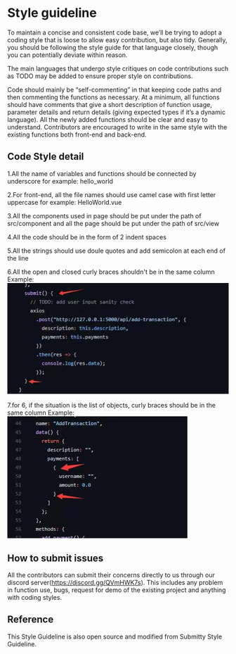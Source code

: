 # Style guideline

To maintain a concise and consistent code base, we’ll be trying to adopt a coding style that is loose to allow easy contribution, but also tidy. Generally, you should be following the style guide for that language closely, though you can potentially deviate within reason.

The main languages that undergo style critiques on code contributions such as TODO may be added to ensure proper style on contributions.

Code should mainly be “self-commenting” in that keeping code paths and then commenting the functions as necessary. At a minimum, all functions should have comments that give a short description of function usage, parameter details and return details (giving expected types if it’s a dynamic language). All the newly added functions should be clear and easy to understand. Contributors are encouraged to write in the same style with the existing functions both front-end and back-end.

## Code Style detail
1.All the name of variables and functions should be connected by underscore for example: hello_world

2.For front-end, all the file names should use camel case with first letter uppercase for example: HelloWorld.vue

3.All the components used in page should be put under the path of src/component and all the page should be put under the path of src/view

4.All the code should be in the form of 2 indent spaces

5.All the strings should use doule quotes and add semicolon at each end of the line

6.All the open and closed curly braces shouldn't be in the same column 
Example: ![image](https://github.com/Amurozyh/image/blob/main/04283447660aa0db3ab76d275a85060.jpg)

7.for 6, if the situation is the list of objects, curly braces should be in the same column
Example: ![image](https://github.com/Amurozyh/image/blob/main/a43262190e1372851bdd2164dcc000d.jpg)

## How to submit issues
All the contributors can submit their concerns directly to us through our discord server(https://discord.gg/QVmHWK7s). This includes any problem in function use, bugs, request for demo of the existing project and anything with coding styles.

## Reference 
This Style Guideline is also open source and modified from Submitty Style Guideline.
